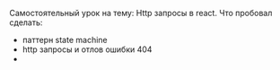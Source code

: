 Самостоятельный урок на тему: Http запросы в react.
Что пробовал сделать: 
 - паттерн state machine
 - http запросы и отлов ошибки 404
 - 
